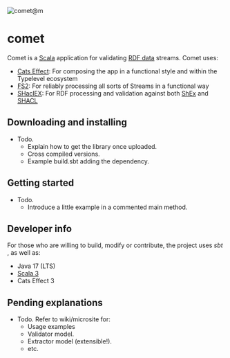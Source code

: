 ![comet@m](https://user-images.githubusercontent.com/35763574/159525749-830e7605-829a-4923-ab94-bd94496d24d8.png)

# comet

Comet is a [Scala](https://scala-lang.org/) application for
validating [RDF data](https://www.w3.org/RDF/)
streams. Comet uses:

- [Cats Effect](https://github.com/typelevel/cats-effect): For composing the app
  in a functional style and within the Typelevel ecosystem
- [FS2](https://github.com/typelevel/fs2): For reliably processing all sorts of
  Streams in a functional way
- [SHaclEX](https://github.com/weso/shaclex): For RDF processing and validation
  against both [ShEx](https://shex.io/)
  and [SHACL](https://www.w3.org/TR/shacl/)

## Downloading and installing

- Todo.
    - Explain how to get the library once uploaded.
    - Cross compiled versions.
    - Example build.sbt adding the dependency.

## Getting started

- Todo.
    - Introduce a little example in a commented main method.

## Developer info

For those who are willing to build, modify or contribute, the project uses _sbt_
, as well as:

- Java 17 (LTS)
- [Scala 3](https://docs.scala-lang.org/scala3/new-in-scala3.html)
- Cats Effect 3

## Pending explanations

- Todo. Refer to wiki/microsite for:
    - Usage examples
    - Validator model.
    - Extractor model (extensible!).
    - etc.